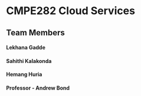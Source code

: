 # CMPE282 Cloud Services

## Team Members
#### Lekhana Gadde
#### Sahithi Kalakonda
#### Hemang Huria

#### Professor - Andrew Bond
